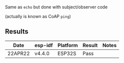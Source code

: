 Same as `echo` but done with subject/observer code

(actually is known as CoAP `ping`)

## Results

|   Date  | esp-idf   | Platform   | Result | Notes |
| ------- | --------- | ---------- | ------ | ----- |
| 22APR22 | v4.4.0    | ESP32S     | Pass   | |
